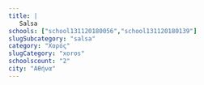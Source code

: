 ```yaml
---
title: |
   Salsa
schools: ["school131120180056","school131120180139"]
slugSubcategory: "salsa"
category: "Χορός"
slugCategory: "xoros"
schoolscount: "2"
city: "Αθήνα"
---
```


